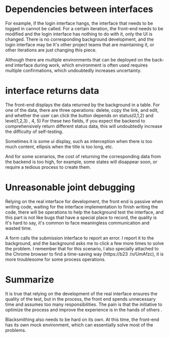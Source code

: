 # Dependencies between interfaces

For example, if the login interface hangs, the interface that needs to be logged in cannot be called. For a certain iteration, the front-end needs to be modified and the login interface has nothing to do with it, only the UI is changed. There is no corresponding background development, and the login interface may be It's other project teams that are maintaining it, or other iterations are just changing this piece.

Although there are multiple environments that can be deployed on the back-end interface during work, which environment is often used requires multiple confirmations, which undoubtedly increases uncertainty.

# interface returns data

The front-end displays the data returned by the background in a table. For one of the data, there are three operations: delete, copy the link, and edit, and whether the user can click the button depends on status(0,1,2) and level(1,2,3) , 4, 5) For these two fields, if you expect the backend to comprehensively return different status data, this will undoubtedly increase the difficulty of self-testing.

Sometimes it is some ui display, such as interception when there is too much content, ellipsis when the title is too long, etc.

And for some scenarios, the cost of returning the corresponding data from the backend is too high, for example, some states will disappear soon, or require a tedious process to create them.

# Unreasonable joint debugging

Relying on the real interface for development, the front end is passive when writing code, waiting for the interface implementation to finish writing the code, there will be operations to help the background test the interface, and this part is not like bugs that have a special place to record, the quality is It's hard to say, it's common to face meaningless communication and wasted time.

A form calls the submission interface to report an error. I report it to the background, and the background asks me to click a few more times to solve the problem. I remember that for this scenario, I also specially attached to the Chrome browser to find a time-saving way (https://b23 .tv/UmAfzc), it is more troublesome for some process operations.

# Summarize

It is true that relying on the development of the real interface ensures the quality of the test, but in the process, the front end spends unnecessary time and assumes too many responsibilities. The pain is that the initiative to optimize the process and improve the experience is in the hands of others .

Blacksmithing also needs to be hard on its own. At this time, the front-end has its own mock environment, which can essentially solve most of the problems.